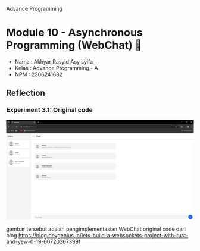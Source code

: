 Advance Programming
# Module 10 - Asynchronous Programming (WebChat) 📘

- Nama    : Akhyar Rasyid Asy syifa
- Kelas   : Advance Programming - A
- NPM     : 2306241682

## Reflection
### Experiment 3.1: Original code

![First](image/original-code.png)

gambar tersebut adalah pengimplementasian WebChat original code dari blog https://blog.devgenius.io/lets-build-a-websockets-project-with-rust-and-yew-0-19-60720367399f